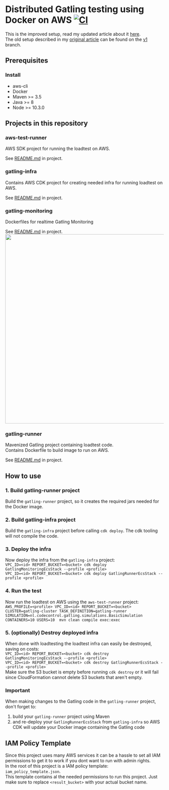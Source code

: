 # Distributed Gatling testing using Docker on AWS [![CI](https://github.com/richardhendricksen/gatling-docker-on-aws/workflows/CI/badge.svg)](https://github.com/richardhendricksen/gatling-docker-on-aws/actions?query=workflow%3ACI)

This is the improved setup, read my updated article about it [here](https://medium.com/@richard.hendricksen/distributed-load-testing-with-gatling-using-docker-and-aws-part-2-5a6df57128aa).  
The old setup described in my [original article](https://medium.com/@richard.hendricksen/distributed-load-testing-with-gatling-using-docker-and-aws-d497605692db) can be found on the [v1](https://github.com/richardhendricksen/gatling-docker-on-aws/tree/v1) branch.  


## Prerequisites  

### Install  
* aws-cli  
* Docker  
* Maven >= 3.5  
* Java >= 8  
* Node >= 10.3.0  

## Projects in this repository

### aws-test-runner
AWS SDK project for running the loadtest on AWS.  

See [README.md](aws-test-runner/README.md) in project. 

### gatling-infra
Contains AWS CDK project for creating needed infra for running loadtest on AWS.  

See [README.md](gatling-infra/README.md) in project. 

### gatling-monitoring
Dockerfiles for realtime Gatling Monitoring  

See [README.md](gatling-monitoring/README.md) in project.  
[<img src="https://raw.githubusercontent.com/richardhendricksen/gatling-docker-on-aws/master/images/dashboard.png" width="600">](https://raw.githubusercontent.com/richardhendricksen/gatling-docker-on-aws/master/images/dashboard.png)

### gatling-runner
Mavenized Gatling project containing loadtest code.  
Contains Dockerfile to build image to run on AWS.  

See [README.md](gatling-runner/README.md) in project. 

## How to use

### 1. Build gatling-runner project
Build the `gatling-runner` project, so it creates the required jars needed for the Docker image.  

### 2. Build gatling-infra project  
Build the `gatling-infra` project before calling `cdk deploy`. The cdk tooling will not compile the code.  

### 3. Deploy the infra
Now deploy the infra from the `gatling-infra` project:  
`VPC_ID=<id> REPORT_BUCKET=<bucket> cdk deploy GatlingMonitoringEcsStack --profile <profile>`  
`VPC_ID=<id> REPORT_BUCKET=<bucket> cdk deploy GatlingRunnerEcsStack --profile <profile>`  

### 4. Run the test
Now run the loadtest on AWS using the `aws-test-runner` project:  
`AWS_PROFILE=<profile> VPC_ID=<id> REPORT_BUCKET=<bucket> CLUSTER=gatling-cluster TASK_DEFINITION=gatling-runner SIMULATION=nl.codecontrol.gatling.simulations.BasicSimulation CONTAINERS=10 USERS=10  mvn clean compile exec:exec`

### 5. (optionally) Destroy deployed infra
When done with loadtesting the loadtest infra can easily be destroyed, saving on costs:    
`VPC_ID=<id> REPORT_BUCKET=<bucket> cdk destroy GatlingMonitoringEcsStack --profile <profile>`  
`VPC_ID=<id> REPORT_BUCKET=<bucket> cdk destroy GatlingRunnerEcsStack --profile <profile>`  
Make sure the S3 bucket is empty before running `cdk destroy` or it will fail since CloudFormation cannot delete S3 buckets that aren't empty.

### Important
When making changes to the Gatling code in the `gatling-runner` project, don't forget to:  
 1. build your `gatling-runner` project using Maven  
 2. and re-deploy your `GatlingRunnerEcsStack` from `gatling-infra` so AWS CDK will update your Docker image containing the Gatling code  

## IAM Policy Template
Since this project uses many AWS services it can be a hassle to set all IAM permissions to get it to work if you dont want to run with admin rights.  
In the root of this project is a IAM policy template: `iam_policy_template.json`.  
This template contains al the needed permissions to run this project. Just make sure to replace `<result_bucket>` with your actual bucket name.
